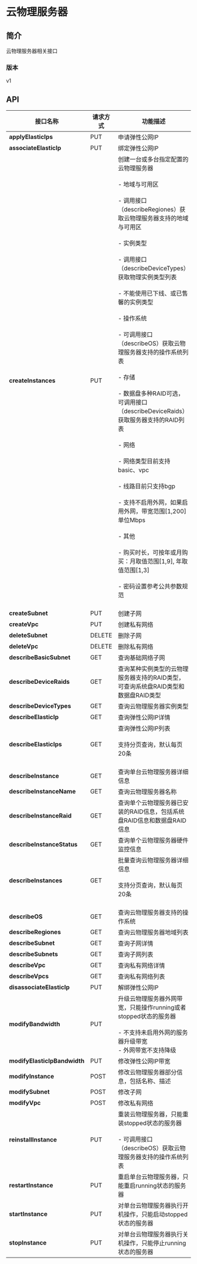 # 云物理服务器


## 简介
云物理服务器相关接口


### 版本
v1


## API
|接口名称|请求方式|功能描述|
|---|---|---|
|**applyElasticIps**|PUT|申请弹性公网IP<br>|
|**associateElasticIp**|PUT|绑定弹性公网IP<br>|
|**createInstances**|PUT|创建一台或多台指定配置的云物理服务器<br/><br>- 地域与可用区<br/><br>  \- 调用接口（describeRegiones）获取云物理服务器支持的地域与可用区<br/><br>- 实例类型<br/><br>  \- 调用接口（describeDeviceTypes）获取物理实例类型列表<br/><br>  \- 不能使用已下线、或已售馨的实例类型<br/><br>- 操作系统<br/><br>  \- 可调用接口（describeOS）获取云物理服务器支持的操作系统列表<br/><br>- 存储<br/><br>  \- 数据盘多种RAID可选，可调用接口（describeDeviceRaids）获取服务器支持的RAID列表<br/><br>- 网络<br/><br>  \- 网络类型目前支持basic、vpc<br/><br>  \- 线路目前只支持bgp<br/><br>  \- 支持不启用外网，如果启用外网，带宽范围[1,200] 单位Mbps<br/><br>- 其他<br/><br>  \- 购买时长，可按年或月购买：月取值范围[1,9], 年取值范围[1,3]<br/><br>  \- 密码设置参考公共参数规范<br/><br>|
|**createSubnet**|PUT|创建子网|
|**createVpc**|PUT|创建私有网络|
|**deleteSubnet**|DELETE|删除子网|
|**deleteVpc**|DELETE|删除私有网络<br>|
|**describeBasicSubnet**|GET|查询基础网络子网|
|**describeDeviceRaids**|GET|查询某种实例类型的云物理服务器支持的RAID类型，可查询系统盘RAID类型和数据盘RAID类型|
|**describeDeviceTypes**|GET|查询云物理服务器实例类型|
|**describeElasticIp**|GET|查询弹性公网IP详情|
|**describeElasticIps**|GET|查询弹性公网IP列表<br/><br>支持分页查询，默认每页20条<br/><br>|
|**describeInstance**|GET|查询单台云物理服务器详细信息|
|**describeInstanceName**|GET|查询云物理服务器名称|
|**describeInstanceRaid**|GET|查询单个云物理服务器已安装的RAID信息，包括系统盘RAID信息和数据盘RAID信息|
|**describeInstanceStatus**|GET|查询单个云物理服务器硬件监控信息|
|**describeInstances**|GET|批量查询云物理服务器详细信息<br/><br>支持分页查询，默认每页20条<br/><br>|
|**describeOS**|GET|查询云物理服务器支持的操作系统|
|**describeRegiones**|GET|查询云物理服务器地域列表|
|**describeSubnet**|GET|查询子网详情|
|**describeSubnets**|GET|查询子网列表|
|**describeVpc**|GET|查询私有网络详情|
|**describeVpcs**|GET|查询私有网络列表|
|**disassociateElasticIp**|PUT|解绑弹性公网IP<br>|
|**modifyBandwidth**|PUT|升级云物理服务器外网带宽，只能操作running或者stopped状态的服务器<br/><br>- 不支持未启用外网的服务器升级带宽<br>- 外网带宽不支持降级<br>|
|**modifyElasticIpBandwidth**|PUT|修改弹性公网IP带宽<br>|
|**modifyInstance**|POST|修改云物理服务器部分信息，包括名称、描述|
|**modifySubnet**|POST|修改子网|
|**modifyVpc**|POST|修改私有网络<br>|
|**reinstallInstance**|PUT|重装云物理服务器，只能重装stopped状态的服务器<br/><br>- 可调用接口（describeOS）获取云物理服务器支持的操作系统列表<br>|
|**restartInstance**|PUT|重启单台云物理服务器，只能重启running状态的服务器|
|**startInstance**|PUT|对单台云物理服务器执行开机操作，只能启动stopped状态的服务器|
|**stopInstance**|PUT|对单台云物理服务器执行关机操作，只能停止running状态的服务器|
